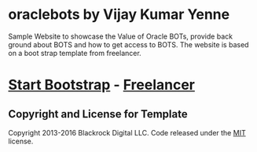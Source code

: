 # oraclebots by Vijay Kumar Yenne

Sample Website to showcase the Value of Oracle BOTs, provide back ground about BOTS and how to get access to BOTS.
The website is based on a boot strap template from freelancer.
# [Start Bootstrap](http://startbootstrap.com/) - [Freelancer](http://startbootstrap.com/template-overviews/freelancer/)

## Copyright and License for Template 

Copyright 2013-2016 Blackrock Digital LLC. Code released under the [MIT](https://github.com/BlackrockDigital/startbootstrap-freelancer/blob/gh-pages/LICENSE) license.

